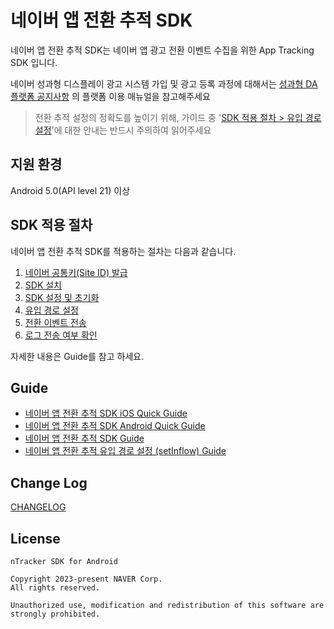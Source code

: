 # 네이버 앱 전환 추적 SDK
네이버 앱 전환 추적 SDK는 네이버 앱 광고 전환 이벤트 수집을 위한 App Tracking SDK 입니다.

네이버 성과형 디스플레이 광고 시스템 가입 및 광고 등록 과정에 대해서는 [성과형 DA 플랫폼 공지사항](https://gfa.naver.com/loginAccount/notice/82?page=1&size=10) 의 플랫폼 이용 매뉴얼을 참고해주세요

> 전환 추적 설정의 정확도를 높이기 위해, 가이드 중 '[SDK 적용 절차 > 유입 경로 설정](https://naver.github.io/ntracker-sdk-ios/how_to_use_sdk/set_inflow_url)'에 대한 안내는 반드시 주의하여 읽어주세요

## 지원 환경
Android 5.0(API level 21) 이상

## SDK 적용 절차
네이버 앱 전환 추적 SDK를 적용하는 절차는 다음과 같습니다.

1. [네이버 공통키(Site ID) 발급](https://naver.github.io/ntracker-sdk-ios/how_to_use_sdk/get_site_id)
2. [SDK 설치](https://naver.github.io/ntracker-sdk-ios/how_to_use_sdk/install)
3. [SDK 설정 및 초기화](https://naver.github.io/ntracker-sdk-ios/how_to_use_sdk/configure_and_initialize)
4. [유입 경로 설정](https://naver.github.io/ntracker-sdk-ios/how_to_use_sdk/set_inflow_url)
5. [전환 이벤트 전송](https://naver.github.io/ntracker-sdk-ios/how_to_use_sdk/send_events)
6. [로그 전송 여부 확인](https://naver.github.io/ntracker-sdk-ios/how_to_use_sdk/check_debuglog)

자세한 내용은 Guide를 참고 하세요.

## Guide
- [네이버 앱 전환 추적 SDK iOS Quick Guide](https://naver.github.io/ntracker-sdk-ios/ios_quick_guide)
- [네이버 앱 전환 추적 SDK Android Quick Guide](https://naver.github.io/ntracker-sdk-ios/android_quick_guide)
- [네이버 앱 전환 추적 SDK Guide](https://naver.github.io/ntracker-sdk-ios/)
- [네이버 앱 전환 추적 유입 경로 설정 (setInflow) Guide](https://naver.github.io/ntracker-sdk-ios/how_to_use_sdk/set_inflow_url)

## Change Log
[CHANGELOG](CHANGELOG.md)

## License
```
nTracker SDK for Android

Copyright 2023-present NAVER Corp.
All rights reserved.

Unauthorized use, modification and redistribution of this software are strongly prohibited.
```
